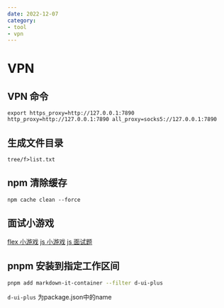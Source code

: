 ```yaml
---
date: 2022-12-07
category:
- tool
- vpn
---
```


# VPN

## VPN 命令
```shell
export https_proxy=http://127.0.0.1:7890 http_proxy=http://127.0.0.1:7890 all_proxy=socks5://127.0.0.1:7890
```

## 生成文件目录

```shell
tree/f>list.txt
```

## npm 清除缓存

```shell
npm cache clean --force
```

## 面试小游戏

[flex 小游戏](http://flexboxfroggy.com/)
[js 小游戏](https://codepip.com/games/sherlock-scopes/)
[js 面试题](https://jschallenger.com/)

## pnpm 安装到指定工作区间

``` bash
pnpm add markdown-it-container --filter d-ui-plus
```

`d-ui-plus` 为package.json中的name
